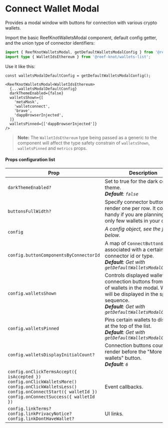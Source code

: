 # Connect Wallet Modal

Provides a modal window with buttons for connection with various crypto wallets.

Import the basic ReefKnotWalletsModal component, default config getter, and the union type of connector identifiers:
```ts
import { ReefKnotWalletsModal, getDefaultWalletsModalConfig } from '@reef-knot/connect-wallet-modal'
import type { WalletIdsEthereum } from '@reef-knot/wallets-list';
```

Use it like this:
```tsx
const walletsModalDefaultConfig = getDefaultWalletsModalConfig();

<ReefKnotWalletsModal<WalletIdsEthereum>
  {...walletsModalDefaultConfig}
  darkThemeEnabled={false}
  walletsShown={[
    'metaMask',
    'walletconnect',
    'brave',
    'dappBrowserInjected',
  ]}
  walletsPinned={['dappBrowserInjected']}
/>
```

> **Note:** The `WalletIdsEthereum` type being passed as a generic to the component will affect the type safety constrain of `walletsShown`, `walletsPinned` and `metrics` props.

#### Props configuration list

| Prop | Description |
|------|-------------|
| `darkThemeEnabled?` | Set to true for the dark color theme. <br /> ***Default**: `false`* |
| `buttonsFullWidth?` | Specify connector buttons to render one per row. It could be handy if you are planning to use only few wallets in your dapp. |
| `config` | *A config object, see the fields below.*  |
| `config.buttonComponentsByConnectorId` | A map of `ConnectButton`s associated with a certain connector id or type. <br /> ***Default**: Get with `getDefaultWalletsModalConfig()`* |
| `config.walletsShown` | Controls displayed wallet connection buttons from the list of wallets in the modal. Wallets will be displayed in the specified sequence. <br /> ***Default**: Get with `getDefaultWalletsModalConfig()`* |
| `config.walletsPinned` | Pins certain wallets to display it at the top of the list. <br /> ***Default**: Get with `getDefaultWalletsModalConfig()`* |
| `config.walletsDisplayInitialCount?` | Connection buttons count to render before the "More wallets" button. <br /> ***Default**: `6`* |
| `config.onClickTermsAccept({ isAccepted })` <br /> `config.onClickWalletsMore()` <br /> `config.onClickWalletsLess()` <br /> `config.onConnectStart({ walletId })` <br /> `config.onConnectSuccess({ walletId })` | Event callbacks. |
| `config.linkTerms?` <br /> `config.linkPrivacyNotice?` <br /> `config.linkDontHaveWallet?` | UI links. |
